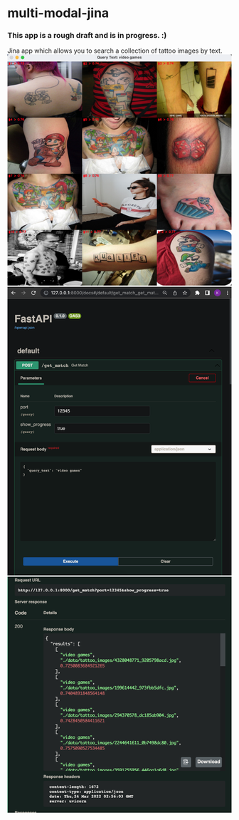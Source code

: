 # multi-modal-jina

### This app is a rough draft and is in progress. :)
Jina app which allows you to search a collection of tattoo images by text. 
![video_games_query](docs/usage/video_games.jpg)
![fapi1](docs/usage/jina_fapi1.jpg)
![fapi2](docs/usage/jina_fapi2.jpg)
